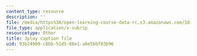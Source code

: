 ```yaml
---
content_type: resource
description: ''
file: /media/https%3A/open-learning-course-data-rc.s3.amazonaws.com/18-03-differential-equations-spring-2010/93b24909c8bb51d588e1a0e5bbf03b96_qZHseRxAWZ8.vtt
file_type: application/x-subrip
resourcetype: Other
title: 3play caption file
uid: 93b24909-c8bb-51d5-88e1-a0e5bbf03b96
---
```

